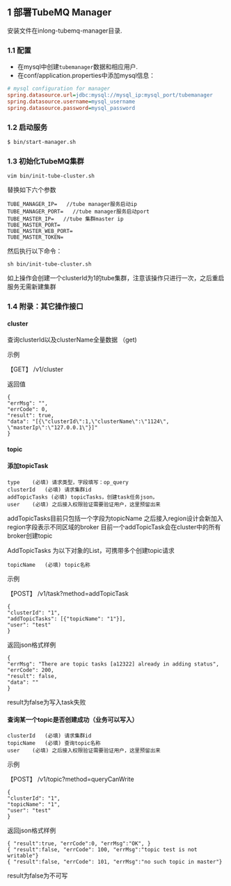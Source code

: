 ## 1 部署TubeMQ Manager
安装文件在inlong-tubemq-manager目录.

### 1.1 配置
- 在mysql中创建`tubemanager`数据和相应用户.
- 在conf/application.properties中添加mysql信息：

```ini
# mysql configuration for manager
spring.datasource.url=jdbc:mysql://mysql_ip:mysql_port/tubemanager
spring.datasource.username=mysql_username
spring.datasource.password=mysql_password
```

### 1.2 启动服务

``` bash
$ bin/start-manager.sh 
```

### 1.3 初始化TubeMQ集群

    vim bin/init-tube-cluster.sh

替换如下六个参数
```
TUBE_MANAGER_IP=   //tube manager服务启动ip
TUBE_MANAGER_PORT=   //tube manager服务启动port
TUBE_MASTER_IP=   //tube 集群master ip
TUBE_MASTER_PORT=
TUBE_MASTER_WEB_PORT=
TUBE_MASTER_TOKEN=
```

然后执行以下命令：
```
sh bin/init-tube-cluster.sh
```
如上操作会创建一个clusterId为1的tube集群，注意该操作只进行一次，之后重启服务无需新建集群

### 1.4 附录：其它操作接口

#### cluster
查询clusterId以及clusterName全量数据 （get)

示例

【GET】 /v1/cluster

返回值

    {
    "errMsg": "",
    "errCode": 0,
    "result": true,
    "data": "[{\"clusterId\":1,\"clusterName\":\"1124\", \"masterIp\":\"127.0.0.1\"}]"
    }

#### topic

#### 添加topicTask

    type	(必填) 请求类型，字段填写：op_query
    clusterId	(必填) 请求集群id
    addTopicTasks (必填) topicTasks，创建task任务json，
    user	(必填) 之后接入权限验证需要验证用户，这里预留出来

addTopicTasks目前只包括一个字段为topicName
之后接入region设计会新加入region字段表示不同区域的broker
目前一个addTopicTask会在cluster中的所有broker创建topic


AddTopicTasks 为以下对象的List，可携带多个创建topic请求

    topicName	(必填) topic名称

示例

【POST】 /v1/task?method=addTopicTask

    {
    "clusterId": "1",
    "addTopicTasks": [{"topicName": "1"}],
    "user": "test"
    }

返回json格式样例

    {
    "errMsg": "There are topic tasks [a12322] already in adding status",
    "errCode": 200,
    "result": false,
    "data": ""
    }

result为false为写入task失败


#### 查询某一个topic是否创建成功（业务可以写入）

    clusterId	(必填) 请求集群id
    topicName   (必填) 查询topic名称
    user	(必填) 之后接入权限验证需要验证用户，这里预留出来


示例

【POST】 /v1/topic?method=queryCanWrite

    {
    "clusterId": "1",
    "topicName": "1",
    "user": "test"
    }


返回json格式样例

    { "result":true, "errCode":0, "errMsg":"OK", }
    { "result":false, "errCode": 100, "errMsg":"topic test is not writable"}
    { "result":false, "errCode": 101, "errMsg":"no such topic in master"}

result为false为不可写